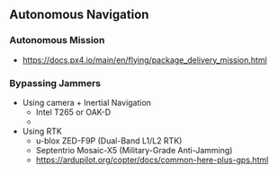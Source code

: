 ## Autonomous Navigation

### Autonomous Mission
- https://docs.px4.io/main/en/flying/package_delivery_mission.html

### Bypassing Jammers
- Using camera + Inertial Navigation
  - Intel T265 or OAK-D
  - 
- Using RTK
  - u-blox ZED-F9P (Dual-Band L1/L2 RTK)
  - Septentrio Mosaic-X5 (Military-Grade Anti-Jamming)
  - https://ardupilot.org/copter/docs/common-here-plus-gps.html
